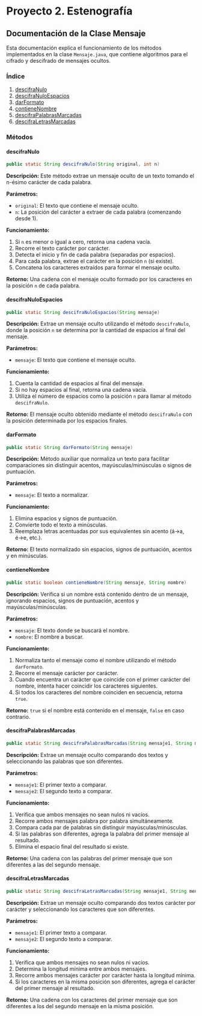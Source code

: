 # Proyecto 2. Estenografía

## Documentación de la Clase Mensaje

Esta documentación explica el funcionamiento de los métodos implementados en la clase `Mensaje.java`, que contiene algoritmos para el cifrado y descifrado de mensajes ocultos.

### Índice
1. [descifraNulo](#descifranulo)
2. [descifraNuloEspacios](#descifranuloespacios)
3. [darFormato](#darformato)
4. [contieneNombre](#contienennombre)
5. [descifraPalabrasMarcadas](#descifrapalabrasmarcadas)
6. [descifraLetrasMarcadas](#descifraletramarcadas)

### Métodos

#### descifraNulo

```java
public static String descifraNulo(String original, int n)
```

**Descripción:** Este método extrae un mensaje oculto de un texto tomando el n-ésimo carácter de cada palabra.

**Parámetros:**
- `original`: El texto que contiene el mensaje oculto.
- `n`: La posición del carácter a extraer de cada palabra (comenzando desde 1).

**Funcionamiento:**
1. Si `n` es menor o igual a cero, retorna una cadena vacía.
2. Recorre el texto carácter por carácter.
3. Detecta el inicio y fin de cada palabra (separadas por espacios).
4. Para cada palabra, extrae el carácter en la posición `n` (si existe).
5. Concatena los caracteres extraídos para formar el mensaje oculto.

**Retorno:** Una cadena con el mensaje oculto formado por los caracteres en la posición `n` de cada palabra.

#### descifraNuloEspacios

```java
public static String descifraNuloEspacios(String mensaje)
```

**Descripción:** Extrae un mensaje oculto utilizando el método `descifraNulo`, donde la posición `n` se determina por la cantidad de espacios al final del mensaje.

**Parámetros:**
- `mensaje`: El texto que contiene el mensaje oculto.

**Funcionamiento:**
1. Cuenta la cantidad de espacios al final del mensaje.
2. Si no hay espacios al final, retorna una cadena vacía.
3. Utiliza el número de espacios como la posición `n` para llamar al método `descifraNulo`.

**Retorno:** El mensaje oculto obtenido mediante el método `descifraNulo` con la posición determinada por los espacios finales.

#### darFormato

```java
public static String darFormato(String mensaje)
```

**Descripción:** Método auxiliar que normaliza un texto para facilitar comparaciones sin distinguir acentos, mayúsculas/minúsculas o signos de puntuación.

**Parámetros:**
- `mensaje`: El texto a normalizar.

**Funcionamiento:**
1. Elimina espacios y signos de puntuación.
2. Convierte todo el texto a minúsculas.
3. Reemplaza letras acentuadas por sus equivalentes sin acento (á→a, é→e, etc.).

**Retorno:** El texto normalizado sin espacios, signos de puntuación, acentos y en minúsculas.

#### contieneNombre

```java
public static boolean contieneNombre(String mensaje, String nombre)
```

**Descripción:** Verifica si un nombre está contenido dentro de un mensaje, ignorando espacios, signos de puntuación, acentos y mayúsculas/minúsculas.

**Parámetros:**
- `mensaje`: El texto donde se buscará el nombre.
- `nombre`: El nombre a buscar.

**Funcionamiento:**
1. Normaliza tanto el mensaje como el nombre utilizando el método `darFormato`.
2. Recorre el mensaje carácter por carácter.
3. Cuando encuentra un carácter que coincide con el primer carácter del nombre, intenta hacer coincidir los caracteres siguientes.
4. Si todos los caracteres del nombre coinciden en secuencia, retorna `true`.

**Retorno:** `true` si el nombre está contenido en el mensaje, `false` en caso contrario.

#### descifraPalabrasMarcadas

```java
public static String descifraPalabrasMarcadas(String mensaje1, String mensaje2)
```

**Descripción:** Extrae un mensaje oculto comparando dos textos y seleccionando las palabras que son diferentes.

**Parámetros:**
- `mensaje1`: El primer texto a comparar.
- `mensaje2`: El segundo texto a comparar.

**Funcionamiento:**
1. Verifica que ambos mensajes no sean nulos ni vacíos.
2. Recorre ambos mensajes palabra por palabra simultáneamente.
3. Compara cada par de palabras sin distinguir mayúsculas/minúsculas.
4. Si las palabras son diferentes, agrega la palabra del primer mensaje al resultado.
5. Elimina el espacio final del resultado si existe.

**Retorno:** Una cadena con las palabras del primer mensaje que son diferentes a las del segundo mensaje.

#### descifraLetrasMarcadas

```java
public static String descifraLetrasMarcadas(String mensaje1, String mensaje2)
```

**Descripción:** Extrae un mensaje oculto comparando dos textos carácter por carácter y seleccionando los caracteres que son diferentes.

**Parámetros:**
- `mensaje1`: El primer texto a comparar.
- `mensaje2`: El segundo texto a comparar.

**Funcionamiento:**
1. Verifica que ambos mensajes no sean nulos ni vacíos.
2. Determina la longitud mínima entre ambos mensajes.
3. Recorre ambos mensajes carácter por carácter hasta la longitud mínima.
4. Si los caracteres en la misma posición son diferentes, agrega el carácter del primer mensaje al resultado.

**Retorno:** Una cadena con los caracteres del primer mensaje que son diferentes a los del segundo mensaje en la misma posición.